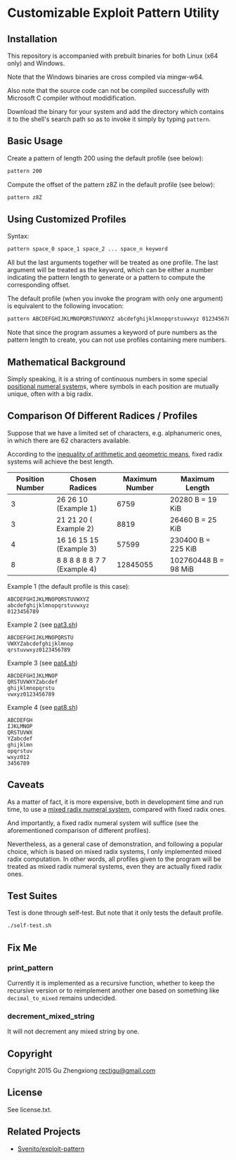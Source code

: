 # Customizable Exploit Pattern Utility

## Installation

This repository is accompanied with prebuilt binaries
for both Linux (x64 only) and Windows.

Note that the Windows binaries are cross compiled via mingw-w64.

Also note that the source code can not be compiled successfully
with Microsoft C compiler without modidification.

Download the binary for your system
and add the directory which contains it to the shell's search path
so as to invoke it simply by typing `pattern`.

## Basic Usage

Create a pattern of length 200 using the default profile (see below):

```bash
pattern 200
```

Compute the offset of the pattern z8Z in the default profile (see below):

```bash
pattern z8Z
```

## Using Customized Profiles

Syntax:

```bash
pattern space_0 space_1 space_2 ... space_n keyword
```

All but the last arguments together will be treated as one profile.
The last argument will be treated as the keyword,
which can be either a number indicating the pattern length
to generate or a pattern to compute the corresponding offset.

The default profile (when you invoke the program with
only one argument) is equivalent to the following invocation:

```bash
pattern ABCDEFGHIJKLMNOPQRSTUVWXYZ abcdefghijklmnopqrstuvwxyz 0123456789 keyword
```

Note that since the program assumes a keyword of pure numbers
as the pattern length to create,
you can not use profiles containing mere numbers.

## Mathematical Background

Simply speaking, it is a string of continuous numbers
in some special [positional numeral system]s,
where symbols in each position are mutually unique,
often with a big radix.

## Comparison Of Different Radices / Profiles

Suppose that we have a limited set of characters,
e.g. alphanumeric ones, in which there are 62 characters available.

According to the [inequality of arithmetic and geometric means],
fixed radix systems will achieve the best length.

| Position Number | Chosen Radices | Maximum Number| Maximum Length
| --- | --- | --- | ---
| 3 | 26 26 10 (Example 1) | 6759 | 20280 B = 19 KiB
| 3 | 21 21 20 ( Example 2) | 8819 | 26460 B = 25 KiB
| 4 | 16 16 15 15 (Example 3) | 57599 | 230400 B = 225 KiB
| 8 | 8 8 8 8 8 8 7 7 (Example 4) | 12845055 | 102760448 B = 98 MiB

Example 1 (the default profile is this case):
```
ABCDEFGHIJKLMNOPQRSTUVWXYZ
abcdefghijklmnopqrstuvwxyz
0123456789
```
Example 2 (see [pat3.sh](./pat3.sh))
```
ABCDEFGHIJKLMNOPQRSTU
VWXYZabcdefghijklmnop
qrstuvwxyz0123456789
```
Example 3 (see [pat4.sh](./pat4.sh))
```
ABCDEFGHIJKLMNOP
QRSTUVWXYZabcdef
ghijklmnopqrstu
vwxyz0123456789

```
Example 4 (see [pat8.sh](./pat8.sh))
```
ABCDEFGH
IJKLMNOP
QRSTUVWX
YZabcdef
ghijklmn
opqrstuv
wxyz012
3456789
```

## Caveats

As a matter of fact, it is more expensive,
both in development time and run time,
to use a [mixed radix numeral system],
compared with fixed radix ones.

And importantly, a fixed radix numeral system will suffice
(see the aforementioned comparison of different profiles).

Nevertheless, as a general case of demonstration,
and following a popular choice,
which is based on mixed radix systems,
I only implemented mixed radix computation.
In other words, all profiles given to the program will be treated
as mixed radix numeral systems,
even they are actually fixed radix ones.

## Test Suites

Test is done through self-test.
But note that it only tests the default profile.

```bash
./self-test.sh
```

## Fix Me

### print_pattern

Currently it is implemented as a recursive function,
whether to keep the recursive version
or to reimplement another one based on something
like `decimal_to_mixed` remains undecided.

### decrement_mixed_string

It will not decrement any mixed string by one.

## Copyright

Copyright 2015 Gu Zhengxiong <rectigu@gmail.com>

## License

See license.txt.

[positional numeral system]: https://en.wikipedia.org/wiki/Positional_notation
[inequality of arithmetic and geometric means]: https://en.wikipedia.org/wiki/Inequality_of_arithmetic_and_geometric_means
[mixed radix numeral system]: https://en.wikipedia.org/wiki/Mixed_radix

## Related Projects

- [Svenito/exploit-pattern](https://github.com/Svenito/exploit-pattern)
